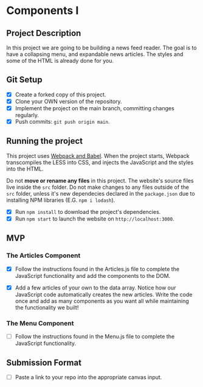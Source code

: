 # Components I

## Project Description

In this project we are going to be building a news feed reader. The goal is to have a collapsing menu, and expandable news articles. The styles and some of the HTML is already done for you.

## Git Setup

- [x] Create a forked copy of this project.
- [x] Clone your OWN version of the repository.
- [x] Implement the project on the main branch, committing changes regularly.
- [x] Push commits: `git push origin main`.

## Running the project

This project uses [Webpack and Babel](https://bloomtech-1.wistia.com/medias/bhi99dwr2x). When the project starts, Webpack transcompiles the LESS into CSS, and injects the JavaScript and the styles into the HTML.

Do not **move or rename any files** in this project. The website's source files live inside the `src` folder. Do not make changes to any files outside of the `src` folder, unless it's new dependecies declared in the `package.json` due to installing NPM libraries (E.G. `npm i lodash`).

- [x] Run `npm install` to download the project's dependencies.
- [x] Run `npm start` to launch the website on `http://localhost:3000`.

## MVP

### The Articles Component

- [x] Follow the instructions found in the Articles.js file to complete the JavaScript functionality and add the components to the DOM.

- [x] Add a few articles of your own to the data array. Notice how our JavaScript code automatically creates the new articles. Write the code once and add as many components as you want all while maintaining the functionality we built!

### The Menu Component

- [ ] Follow the instructions found in the Menu.js file to complete the JavaScript functionality.

## Submission Format

- [ ] Paste a link to your repo into the appropriate canvas input.
